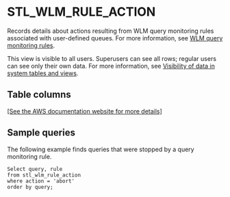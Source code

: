 # STL\_WLM\_RULE\_ACTION<a name="r_STL_WLM_RULE_ACTION"></a>

Records details about actions resulting from WLM query monitoring rules associated with user\-defined queues\. For more information, see [WLM query monitoring rules](cm-c-wlm-query-monitoring-rules.md)\.

This view is visible to all users\. Superusers can see all rows; regular users can see only their own data\. For more information, see [Visibility of data in system tables and views](c_visibility-of-data.md)\.

## Table columns<a name="r_STL_WLM_RULE_ACTION-table-columns"></a>

[\[See the AWS documentation website for more details\]](http://docs.aws.amazon.com/redshift/latest/dg/r_STL_WLM_RULE_ACTION.html)

## Sample queries<a name="r_STL_WLM_RULE_ACTION-sample-queries"></a>

The following example finds queries that were stopped by a query monitoring rule\.

```
Select query, rule
from stl_wlm_rule_action 
where action = 'abort'
order by query;
```